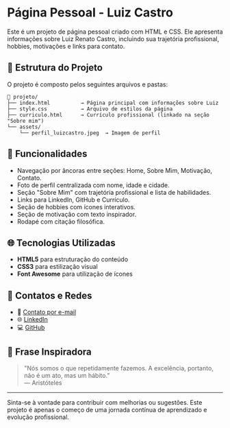 
# Página Pessoal - Luiz Castro

Este é um projeto de página pessoal criado com HTML e CSS. Ele apresenta informações sobre Luiz Renato Castro, incluindo sua trajetória profissional, hobbies, motivações e links para contato.

## 📄 Estrutura do Projeto

O projeto é composto pelos seguintes arquivos e pastas:

```
📁 projeto/
├── index.html          → Página principal com informações sobre Luiz
├── style.css           → Arquivo de estilos da página
├── curriculo.html      → Currículo profissional (linkado na seção "Sobre mim")
└── assets/
    └── perfil_luizcastro.jpeg  → Imagem de perfil
```

## 📌 Funcionalidades

- Navegação por âncoras entre seções: Home, Sobre Mim, Motivação, Contato.
- Foto de perfil centralizada com nome, idade e cidade.
- Seção "Sobre Mim" com trajetória profissional e lista de habilidades.
- Links para LinkedIn, GitHub e Currículo.
- Seção de hobbies com ícones interativos.
- Seção de motivação com texto inspirador.
- Rodapé com citação filosófica.

## 🌐 Tecnologias Utilizadas

- **HTML5** para estruturação do conteúdo
- **CSS3** para estilização visual
- **Font Awesome** para utilização de ícones

## 🔗 Contatos e Redes

- 📧 [Contato por e-mail](https://mail.google.com/mail/?view=cm&fs=1&to=luizrenatoc20@gmail.com&su=Contato%20via%20site&body=Ol%C3%A1%20Luiz%2C%20Gostaria%20de%20mais%20informa%C3%A7%C3%B5es%20sobre%20o%20seu%20trabalho.)
- 🌐 [LinkedIn](https://www.linkedin.com/in/luizcastros/)
- 💻 [GitHub](https://github.com/LuizCastros/)

## 🧠 Frase Inspiradora

> "Nós somos o que repetidamente fazemos. A excelência, portanto, não é um ato, mas um hábito."  
> — Aristóteles

---

Sinta-se à vontade para contribuir com melhorias ou sugestões. Este projeto é apenas o começo de uma jornada contínua de aprendizado e evolução profissional.
